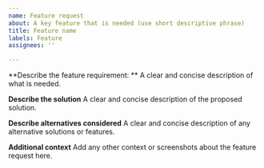 ```yaml
---
name: Feature request
about: A key feature that is needed (use short descriptive phrase)
title: Feature name
labels: Feature
assignees: ''

---
```


**Describe the feature requirement: **
A clear and concise description of what is needed.

**Describe the solution**
A clear and concise description of the proposed solution.

**Describe alternatives considered**
A clear and concise description of any alternative solutions or features.

**Additional context**
Add any other context or screenshots about the feature request here.
